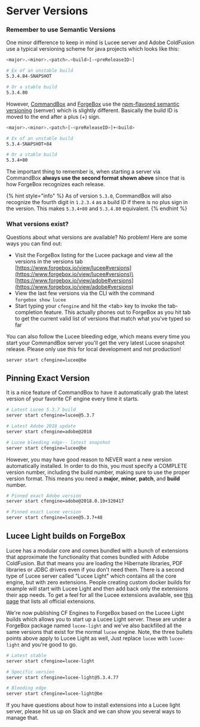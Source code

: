 # Server Versions

### Remember to use Semantic Versions

One minor difference to keep in mind is Lucee server and Adobe ColdFusion use a typical versioning scheme for java projects which looks like this:

```bash
<major>.<minor>.<patch>.<build>[-<preReleaseID>]

# Ex of an unstable build
5.3.4.84-SNAPSHOT

# Or a stable build
5.3.4.80
```

However, [CommandBox](https://commandbox.ortusbooks.com) and [ForgeBox](https://www.forgebox.io) use the [npm-flavored semantic versioning](https://commandbox.ortusbooks.com/package-management/semantic-versioning) (semver) which is slightly different.  Basically the build ID is moved to the end after a plus (+) sign.

```bash
<major>.<minor>.<patch>[-<preReleaseID>]+<build>

# Ex of an unstable build
5.3.4-SNAPSHOT+84

# Or a stable build
5.3.4+80
```

The important thing to remember is, when starting a server via CommandBox **always use the second format shown above** since that is how ForgeBox recognizes each release.&#x20;

{% hint style="info" %}
As of version `5.3.0`, CommandBox will also recognize the fourth digit in `1.2.3.4` as a build ID if there is no plus sign in the version.  This makes `5.3.4+80` and `5.3.4.80` equivalent.
{% endhint %}

### What versions exist?

Questions about what versions are available?  No problem!  Here are some ways you can find out:

* Visit the ForgeBox listing for the Lucee package and view all the versions in the versions tab \
  [https://www.forgebox.io/view/lucee#versions](https://www.forgebox.io/view/lucee#versions)\
  [https://www.forgebox.io/view/adobe#versions](https://www.forgebox.io/view/adobe#versions)
* View the last few versions via the CLI with the command\
  `forgebox show lucee`
* Start typing your `cfengine` and hit the \<tab> key to invoke the tab-completion feature.  This actually phones out to ForgeBox as you hit tab to get the current valid list of versions that match what you've typed so far

You can also follow the Lucee bleeding edge, which means every time you start your CommandBox server you'll get the very latest Lucee snapshot release.  Please only use this for local development and not production!

```
server start cfengine=lucee@be
```

## Pinning Exact Version

It is a nice feature of CommandBox to have it automatically grab the latest version of your favorite CF engine every time it starts.

```bash
# Latest Lucee 5.3.7 build
server start cfengine=lucee@5.3.7

# Latest Adobe 2018 update
server start cfengine=adobe@2018

# Lucee bleeding edge-- latest snapshot
server start cfengine=lucee@be
```

However, you may have good reason to NEVER want a new version automatically installed.  In order to do this, you must specify a COMPLETE version number, including the build number, making sure to use the proper version format.  This means you need a **major**, **minor**, **patch**, and **build** number.

```bash
# Pinned exact Adobe version
server start cfengine=adobe@2018.0.10+320417

# Pinned exact Lucee version
server start cfengine=lucee@5.3.7+48
```

## **Lucee Light builds on ForgeBox**

Lucee has a modular core and comes bundled with a bunch of extensions that approximate the functionality that comes bundled with Adobe ColdFusion.  But that means you are loading the Hibernate libraries, PDF libraries or JDBC drivers even if you don't need them. There is a second type of Lucee server called "Lucee Light" which contains all the core engine, but with zero extensions.  People creating custom docker builds for example will start with Lucee Light and then add back only the extensions their app needs.  To get a feel for all the Lucee extensions available, see [this page](https://download.lucee.org) that lists all official extensions.

We're now publishing CF Engines to ForgeBox based on the Lucee Light builds which allows you to start up a Lucee Light server. These are under a ForgeBox package named `lucee-light` and we've also backfilled all the same versions that exist for the normal `lucee` engine.  Note, the three bullets points above apply to Lucee Light as well,  Just replace `lucee` with `lucee-light` and you're good to go.

```bash
# Latest stable
server start cfengine=lucee-light

# Specific version
server start cfengine=lucee-light@5.3.4.77

# Bleeding edge
server start cfengine=lucee-light@be
```

If you have questions about how to install extensions into a Lucee light server, please hit us up on Slack and we can show you several ways to manage that.

